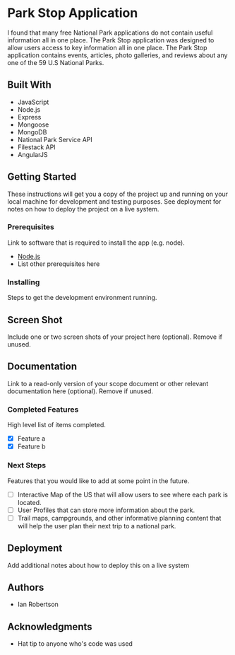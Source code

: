 # Park Stop Application

I found that many free National Park applications do not contain useful information all in one place. The Park Stop application was designed to allow users access to key information all in one place. The Park Stop application contains events, articles, photo galleries, and reviews about any one of the 59 U.S National Parks. 

## Built With

- JavaScript
- Node.js
- Express
- Mongoose
- MongoDB
- National Park Service API
- Filestack API
- AngularJS 


## Getting Started

These instructions will get you a copy of the project up and running on your local machine for development and testing purposes. See deployment for notes on how to deploy the project on a live system.

### Prerequisites

Link to software that is required to install the app (e.g. node).

- [Node.js](https://nodejs.org/en/)
- List other prerequisites here


### Installing

Steps to get the development environment running.

## Screen Shot

Include one or two screen shots of your project here (optional). Remove if unused.

## Documentation

Link to a read-only version of your scope document or other relevant documentation here (optional). Remove if unused.

### Completed Features

High level list of items completed.

- [x] Feature a
- [x] Feature b

### Next Steps

Features that you would like to add at some point in the future.

- [ ] Interactive Map of the US that will allow users to see where each park is located. 
- [ ] User Profiles that can store more information about the park. 
- [ ] Trail maps, campgrounds, and other informative planning content that will help the user plan their next trip to a national park. 

## Deployment

Add additional notes about how to deploy this on a live system

## Authors

* Ian Robertson


## Acknowledgments

* Hat tip to anyone who's code was used
